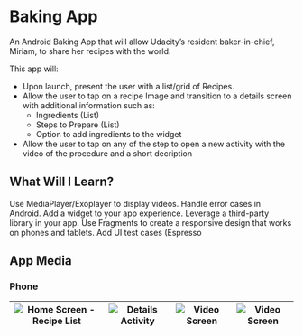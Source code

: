 # Baking App
 An Android Baking App that will allow Udacity’s resident baker-in-chief, Miriam, to share her recipes with the world.

 This app will:

 - Upon launch, present the user with a list/grid of Recipes.
 - Allow the user to tap on a recipe Image and transition to a details screen with additional information such as:
   - Ingredients (List)
   - Steps to Prepare (List)
   - Option to add ingredients to the widget
 - Allow the user to tap on any of the step to open a new activity with the video of the procedure and a short decription
   
## What Will I Learn?
Use MediaPlayer/Exoplayer to display videos.
Handle error cases in Android.
Add a widget to your app experience.
Leverage a third-party library in your app.
Use Fragments to create a responsive design that works on phones and tablets.
Add UI test cases (Espresso

## App Media

### Phone

| ![Home Screen - Recipe List](https://i.postimg.cc/wMh7PtJB/Screenshot-20191005-194709.png) | ![Details Activity](https://i.postimg.cc/VNVrbPmz/Screenshot-20191005-194756.png)| ![Video Screen](https://i.postimg.cc/85fFRXzM/Screenshot-20191005-194813.png) | ![Video Screen](https://i.postimg.cc/rs6DQGDb/Screenshot-20191005-194842.png) |
|:---:|:---:|:---:|:---:|
